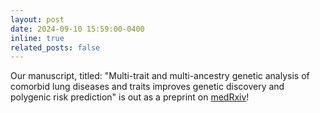```yaml
---
layout: post
date: 2024-09-10 15:59:00-0400
inline: true
related_posts: false
---
```


Our manuscript, titled: "Multi-trait and multi-ancestry genetic analysis of comorbid lung diseases and traits improves genetic discovery and polygenic risk prediction" is out as a preprint on [medRxiv](https://www.medrxiv.org/content/10.1101/2024.08.25.24312558v1)!
